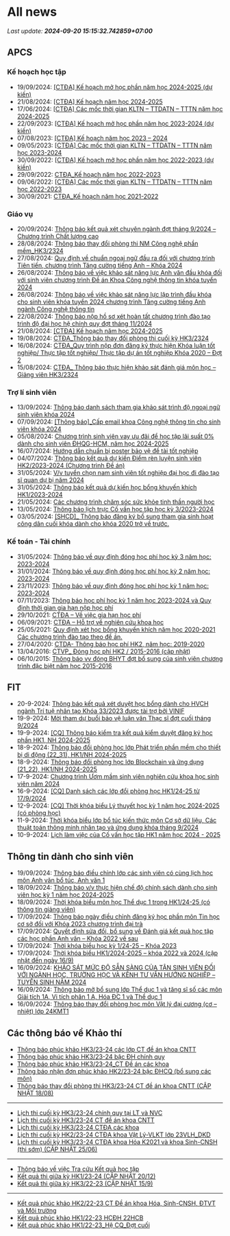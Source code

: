 # All news
_Last update: **2024-09-20 15:15:32.742859+07:00**_
## APCS
### Kế hoạch học tập
 - 19/09/2024: [[CTĐA] Kế hoạch mở học phần năm học 2024-2025 (dự kiến)](https://www.ctda.hcmus.edu.vn/vi/2024/09/ctda-ke-hoach-mo-hoc-phan-nam-hoc-2024-2025-du-kien/)
 - 21/08/2024: [[CTĐA] Kế hoạch năm học 2024-2025](https://www.ctda.hcmus.edu.vn/vi/2024/08/ctda-ke-hoach-nam-hoc-2024-2025/)
 - 17/06/2024: [[CTĐA] Các mốc thời gian KLTN – TTDATN – TTTN năm học 2024-2025](https://www.ctda.hcmus.edu.vn/vi/2024/06/ctda-cac-moc-thoi-gian-kltn-ttdatn-tttn-nam-hoc-2024-2025/)
 - 22/09/2023: [[CTĐA] Kế hoạch mở học phần năm học 2023-2024 (dự kiến)](https://www.ctda.hcmus.edu.vn/vi/2023/09/ctda-ke-hoach-mo-hoc-phan-nam-hoc-2023-2024-du-kien/)
 - 07/08/2023: [[CTĐA] Kế hoạch năm học 2023 – 2024](https://www.ctda.hcmus.edu.vn/vi/2023/08/ctda-ke-hoach-nam-hoc-2023-2024/)
 - 09/05/2023: [[CTĐA] Các mốc thời gian KLTN – TTDATN – TTTN năm học 2023-2024](https://www.ctda.hcmus.edu.vn/vi/2023/05/ctda-cac-moc-thoi-gian-kltn-ttdatn-tttn-nam-hoc-2023-2024/)
 - 30/09/2022: [[CTĐA] Kế hoạch mở học phần năm học 2022-2023 (dự kiến)](https://www.ctda.hcmus.edu.vn/vi/2022/09/ctda-ke-hoach-mo-hoc-phan-nam-hoc-2022-2023-du-kien/)
 - 29/09/2022: [CTĐA_Kế hoạch năm học 2022-2023](https://www.ctda.hcmus.edu.vn/vi/2022/09/ctda_ke-hoach-nam-hoc-2022-2023/)
 - 09/06/2022: [[CTĐA] Các mốc thời gian KLTN – TTDATN – TTTN năm học 2022-2023](https://www.ctda.hcmus.edu.vn/vi/2022/06/ctda-cac-moc-thoi-gian-kltn-ttdatn-tttn-nam-hoc-2022-2023/)
 - 30/09/2021: [CTĐA_Kế hoạch năm học 2021-2022](https://www.ctda.hcmus.edu.vn/vi/2021/09/ctda_ke-hoach-nam-hoc-2021-2022-2/)

### Giáo vụ
 - 20/09/2024: [Thông báo kết quả xét chuyên ngành đợt tháng 9/2024 – Chương trình Chất lượng cao](https://www.ctda.hcmus.edu.vn/vi/2024/09/thong-bao-ket-qua-xet-chuyen-nganh-dot-thang-9-2024-chuong-trinh-chat-luong-cao/)
 - 28/08/2024: [Thông báo thay đổi phòng thi NM Công nghệ phần mềm_HK3/2324](https://www.ctda.hcmus.edu.vn/vi/2024/08/thong-bao-thay-doi-phong-thi-nm-cong-nghe-phan-mem_hk3-2324/)
 - 27/08/2024: [Quy định về chuẩn ngoại ngữ đầu ra đối với chương trình Tiên tiến, chương trình Tăng cường tiếng Anh – Khóa 2024](https://www.ctda.hcmus.edu.vn/vi/2024/08/quy-dinh-ve-chuan-ngoai-ngu-dau-ra-doi-voi-chuong-trinh-tien-tien-chuong-trinh-tang-cuong-tieng-anh-khoa-2024/)
 - 26/08/2024: [Thông báo về việc khảo sát năng lực Anh văn đầu khóa đối với sinh viên chương trình Đề án Khoa Công nghệ thông tin khóa tuyển 2024](https://www.ctda.hcmus.edu.vn/vi/2024/08/thong-bao-ve-viec-khao-sat-nang-luc-anh-van-dau-khoa-doi-voi-sinh-vien-chuong-trinh-de-an-khoa-cong-nghe-thong-tin-khoa-tuyen-2024/)
 - 26/08/2024: [Thông báo về việc khảo sát năng lực lập trình đầu khóa cho sinh viên khóa tuyển 2024  chương trình Tăng cường tiếng Anh ngành Công nghệ thông tin](https://www.ctda.hcmus.edu.vn/vi/2024/08/thong-bao-ve-viec-khao-sat-nang-luc-lap-trinh-dau-khoa-cho-sinh-vien-khoa-tuyen-2024-chuong-trinh-tang-cuong-tieng-anh-nganh-cong-nghe-thong-tin/)
 - 22/08/2024: [Thông báo nộp hồ sơ xét hoàn tất chương trình đào tạo trình độ đại học hệ chính quy đợt tháng 11/2024](https://www.ctda.hcmus.edu.vn/vi/2024/08/https-hcmus-edu-vn-thong-bao-nop-ho-so-xet-hoan-tat-chuong-trinh-dao-tao-trinh-do-dai-hoc-he-chinh-quy-cac-chuong-trinh-dot-thang-11-nam-2024/)
 - 21/08/2024: [[CTĐA] Kế hoạch năm học 2024-2025](https://www.ctda.hcmus.edu.vn/vi/2024/08/ctda-ke-hoach-nam-hoc-2024-2025/)
 - 19/08/2024: [CTĐA_Thông báo thay đổi phòng thi cuối kỳ HK3/2324](https://www.ctda.hcmus.edu.vn/vi/2024/08/ctda_thong-bao-thay-doi-phong-thi-hk3-2324/)
 - 16/08/2024: [CTĐA_Quy trình nộp đơn đăng ký thực hiện Khóa luận tốt nghiệp/ Thực tập tốt nghiệp/ Thực tập dự án tốt nghiệp Khóa 2020 – Đợt 2](https://www.ctda.hcmus.edu.vn/vi/2024/08/ctda_quy-trinh-nop-don-dang-ky-thuc-hien-khoa-luan-tot-nghiep-thuc-tap-tot-nghiep-thuc-tap-du-an-tot-nghiep-khoa-2020-dot-2/)
 - 15/08/2024: [CTĐA_ Thông báo thực hiện khảo sát đánh giá môn học – Giảng viên HK3/2324](https://www.ctda.hcmus.edu.vn/vi/2024/08/bpgv-thong-bao-thuc-hien-khao-sat-danh-gia-mon-hoc-giang-vien-hk3-2324/)

### Trợ lí sinh viên
 - 13/09/2024: [Thông báo danh sách tham gia khảo sát trình độ ngoại ngữ sinh viên khóa 2024](https://www.ctda.hcmus.edu.vn/vi/2024/09/thong-bao-danh-sach-tham-gia-khao-sat-trinh-do-ngoai-ngu-sinh-vien-khoa-2024/)
 - 07/09/2024: [[Thông báo]_Cấp email khoa Công nghệ thông tin cho sinh viên khóa 2024](https://www.ctda.hcmus.edu.vn/vi/2024/09/thong-bao_cap-email-khoa-cong-nghe-thong-tin-cho-sinh-vien-khoa-2024/)
 - 05/08/2024: [Chương trình sinh viên vay ưu đãi để học tập lãi suất 0% dành cho sinh viên ĐHQG-HCM, năm học 2024-2025](https://www.ctda.hcmus.edu.vn/vi/2024/08/chuong-trinh-sinh-vien-vay-uu-dai-de-hoc-tap-lai-suat-0-danh-cho-sinh-vien-dhqg-hcm-nam-hoc-2024-2025/)
 - 16/07/2024: [Hướng dẫn chuẩn bị poster bảo vệ đề tài tốt nghiệp](https://www.ctda.hcmus.edu.vn/vi/2024/07/huong-dan-chuan-bi-poster-bao-ve-de-tai-tot-nghiep/)
 - 04/07/2024: [Thông báo kết quả dự kiến Điểm rèn luyện sinh viên HK2/2023-2024 (Chương trình Đề án)](https://www.ctda.hcmus.edu.vn/vi/2024/07/thong-bao-ket-qua-du-kien-diem-ren-luyen-sinh-vien-hk2-2023-2024-chuong-trinh-de-an/)
 - 31/05/2024: [V/v tuyển chọn nam sinh viên tốt nghiệp đại học đi đào tạo sĩ quan dự bị năm 2024](https://www.ctda.hcmus.edu.vn/vi/2024/05/v-v-tuyen-chon-nam-sinh-vien-tot-nghiep-dai-hoc-di-dao-tao-si-quan-du-bi-nam-2024/)
 - 31/05/2024: [Thông báo kết quả dự kiến học bổng khuyến khích HK1/2023-2024](https://www.ctda.hcmus.edu.vn/vi/2024/05/thong-bao-ket-qua-du-kien-hoc-bong-khuyen-khich-hk1-2023-2024/)
 - 21/05/2024: [Các chương trình chăm sóc sức khỏe tinh thần người học](https://www.ctda.hcmus.edu.vn/vi/2024/05/cac-chuong-trinh-cham-soc-suc-khoe-tinh-than-nguoi-hoc/)
 - 13/05/2024: [Thông báo lịch trực Cố vấn học tập học kỳ 3/2023-2024](https://www.ctda.hcmus.edu.vn/vi/2024/05/thong-bao-lich-truc-co-van-hoc-tap-hoc-ky-3-2023-2024/)
 - 03/05/2024: [[SHCD]_ Thông báo đăng ký bổ sung tham gia sinh hoạt công dân cuối khóa dành cho khóa 2020 trở về trước.](https://www.ctda.hcmus.edu.vn/vi/2024/05/shcd_-thong-bao-dang-ky-bo-sung-tham-gia-sinh-hoat-cong-dan-cuoi-khoa-danh-cho-khoa-2020-tro-ve-truoc/)

### Kế toán - Tài chính
 - 31/05/2024: [Thông báo về quy định đóng học phí học kỳ 3 năm học: 2023-2024](https://www.ctda.hcmus.edu.vn/vi/2024/05/thong-bao-ve-quy-dinh-dong-hoc-phi-hoc-ky-3-nam-hoc-2023-2024/)
 - 31/01/2024: [Thông báo về quy định đóng học phí học kỳ 2 năm học: 2023-2024](https://www.ctda.hcmus.edu.vn/vi/2024/01/thong-bao-ve-quy-dinh-dong-hoc-phi-hoc-ky-2-nam-hoc-2023-2024/)
 - 23/11/2023: [Thông báo về quy định đóng học phí học kỳ 1 năm học: 2023-2024](https://www.ctda.hcmus.edu.vn/vi/2023/11/thong-bao-ve-quy-dinh-dong-hoc-phi-hoc-ky-1-nam-hoc-2023-2024/)
 - 07/11/2023: [Thông báo học phí học kỳ 1 năm học 2023-2024 và Quy định thời gian gia hạn nộp học phí](https://www.ctda.hcmus.edu.vn/vi/2023/11/thong-bao-hoc-phi-hoc-ky-1-nam-hoc-2023-2024-va-quy-dinh-thoi-gian-gia-han-nop-hoc-phi/)
 - 29/10/2021: [CTĐA – Về việc gia hạn học phí](https://www.ctda.hcmus.edu.vn/vi/2021/10/ctda-ve-viec-gia-han-hoc-phi/)
 - 06/09/2021: [CTĐA – Hỗ trợ về nghiên cứu khoa học](https://www.ctda.hcmus.edu.vn/vi/2021/09/ctda-ho-tro-ve-nghien-cuu-khoa-hoc/)
 - 25/05/2021: [Quy định xét học bổng khuyến khích năm học 2020-2021 Các chương trình đào tạo theo đề án.](https://www.ctda.hcmus.edu.vn/vi/2021/05/quy-dinh-xet-hoc-bong-khuyen-khich-nam-hoc-2020-2021-cac-chuong-trinh-dao-tao-theo-de-an/)
 - 27/04/2020: [CTDA- Thông báo học phí HK2, năm học: 2019-2020](https://www.ctda.hcmus.edu.vn/vi/2020/04/ctda-thong-bao-hoc-phi-hk2-nam-hoc-2019-2020/)
 - 13/04/2016: [CTVP_ Đóng học phí HK2 / 2015-2016 (cập nhật)](https://www.ctda.hcmus.edu.vn/vi/2016/04/ctvp_-dong-hoc-phi-hk2-2015-2016/)
 - 06/10/2015: [Thông báo vv đóng BHYT đợt bổ sung của sinh viên chương trình đặc biệt năm học 2015-2016](https://www.ctda.hcmus.edu.vn/vi/2015/10/thong-bao-vv-dong-bhyt-dot-bo-sung/)

## FIT
 - 20-9-2024: [Thông báo kết quả xét duyệt học bổng dành cho HVCH ngành Trí tuệ nhân tạo Khóa 33/2023 được tài trợ bởi VINIF](https://www.fit.hcmus.edu.vn/vn/Default.aspx?tabid=292&newsid=16384)
 - 19-9-2024: [Mời tham dự buổi bảo vệ luận văn Thạc sĩ đợt cuối tháng 9/2024](https://www.fit.hcmus.edu.vn/vn/Default.aspx?tabid=292&newsid=16383)
 - 19-9-2024: [[CQ] Thông báo kiểm tra kết quả kiểm duyệt đăng ký học phần HK1, NH 2024-2025](https://www.fit.hcmus.edu.vn/vn/Default.aspx?tabid=292&newsid=16381)
 - 18-9-2024: [Thông báo đổi phòng học lớp Phát triển phần mềm cho thiết bị di động (22_31), HK1/NH 2024-2025](https://www.fit.hcmus.edu.vn/vn/Default.aspx?tabid=292&newsid=16380)
 - 18-9-2024: [Thông báo đổi phòng học lớp Blockchain và ứng dụng (21_22), HK1/NH 2024-2025](https://www.fit.hcmus.edu.vn/vn/Default.aspx?tabid=292&newsid=16379)
 - 17-9-2024: [Chương trình Ươm mầm sinh viên nghiên cứu khoa học sinh viên năm 2024](https://www.fit.hcmus.edu.vn/vn/Default.aspx?tabid=292&newsid=16373)
 - 16-9-2024: [[CQ] Danh sách các lớp đổi phòng học HK1/24-25 từ 17/9/2024](https://www.fit.hcmus.edu.vn/vn/Default.aspx?tabid=292&newsid=16370)
 - 12-9-2024: [[CQ] Thời khóa biểu Lý thuyết học kỳ 1 năm học 2024-2025 (có phòng học)](https://www.fit.hcmus.edu.vn/vn/Default.aspx?tabid=292&newsid=16365)
 - 11-9-2024: [Thời khóa biểu lớp bổ túc kiến thức môn Cơ sở dữ liệu, Các thuật toán thông minh nhân tạo và ứng dụng khóa tháng 9/2024](https://www.fit.hcmus.edu.vn/vn/Default.aspx?tabid=292&newsid=16364)
 - 10-9-2024: [Lịch làm việc của Cố vấn học tập HK1 năm học 2024 - 2025](https://www.fit.hcmus.edu.vn/vn/Default.aspx?tabid=292&newsid=16362)

## Thông tin dành cho sinh viên
- 19/09/2024: [Thông báo điều chỉnh lớp các sinh viên có cùng lịch học môn Anh văn bổ túc, Anh văn 1](https://hcmus.edu.vn/thong-bao-dieu-chinh-lop-cac-sinh-vien-co-cung-lich-hoc-mon-anh-van-bo-tuc-anh-van-1/)
- 18/09/2024: [Thông báo v/v thực hiện chế độ chính sách dành cho sinh viên học kỳ 1 năm học 2024-2025](https://hcmus.edu.vn/thong-bao-v-v-thuc-hien-che-do-chinh-sach-danh-cho-sinh-vien-hoc-ky-1-nam-hoc-2024-2025/)
- 18/09/2024: [Thời khóa biểu môn học Thể dục 1 trong HK1/24-25 (có thông tin giảng viên)](https://hcmus.edu.vn/thoi-khoa-bieu-mon-hoc-the-duc-1-trong-hk1-24-25-co-thong-tin-giang-vien/)
- 17/09/2024: [Thông báo ngày điều chỉnh đăng ký học phần môn Tin học cơ sở đối với Khóa 2023 chương trình đại trà](https://hcmus.edu.vn/thong-bao-ngay-dieu-chinh-dang-ky-hoc-phan-mon-tin-hoc-co-so-doi-voi-khoa-2023/)
- 17/09/2024: [Quyết định sửa đổi, bổ sung về Đánh giá kết quả học tập các học phần Anh văn – Khóa 2022 về sau](https://hcmus.edu.vn/quyet-dinh-sua-doi-bo-sung-ve-danh-gia-ket-qua-hoc-tap-cac-hoc-phan-anh-van-khoa-2022/)
- 17/09/2024: [Thời khóa biểu học kỳ 1/24-25 – Khóa 2023](https://hcmus.edu.vn/thoi-khoa-bieu-hoc-ky-1-24-25-khoa-2023/)
- 17/09/2024: [Thời khóa biểu HK1/2024-2025 – khóa 2022 và 2024 (cập nhật đến ngày 16/9)](https://hcmus.edu.vn/thoi-khoa-bieu-hk1-2024-2025-khoa-2022-va-2024-cap-nhat-den-ngay-16-9/)
- 16/09/2024: [KHẢO SÁT MỨC ĐỘ SẴN SÀNG CỦA TÂN SINH VIÊN ĐỐI VỚI NGÀNH HỌC, TRƯỜNG HỌC VÀ KÊNH TƯ VẤN HƯỚNG NGHIỆP – TUYỂN SINH NĂM 2024](https://hcmus.edu.vn/khao-sat-muc-do-san-sang-cua-tan-sinh-vien-doi-voi-nganh-hoc-truong-hoc-va-kenh-tu-van-huong-nghiep-tuyen-sinh-nam-2024/)
- 16/09/2024: [Thông báo mở bổ sung lớp Thể dục 1 và tăng sĩ số các môn Giải tích 1A, Vi tích phân 1 A, Hóa ĐC 1 và Thể dục 1](https://hcmus.edu.vn/thong-bao-mo-bo-sung-lop-the-duc-1-va-tang-si-so-cac-mon-giai-tich-1a-vi-tich-phan-1-a-hoa-dc-1-va-the-duc-1/)
- 16/09/2024: [Thông báo thay đổi phòng học môn Vật lý đại cương (cơ – nhiệt) lớp 24KMT1](https://hcmus.edu.vn/thong-bao-thay-doi-phong-hoc-mon-vat-ly-dai-cuong-co-nhiet-lop-24kmt1/)

## Các thông báo về Khảo thí
 - [Thông báo phúc khảo HK3/23-24 các lớp CT đề án khoa CNTT](http://ktdbcl.hcmus.edu.vn/index.php/thong-bao/834-thong-bao-phuc-kh-o-hk3-23-24-cac-l-p-ct-d-an-khoa-cntt)
 - [Thông báo phúc khảo HK3/23-24 bậc ĐH chính quy](http://ktdbcl.hcmus.edu.vn/index.php/thong-bao/833-thong-bao-phuc-kh-o-hk3-23-24-b-c-dh-chinh-quy)
 - [Thông báo phúc khảo HK3/23-24_CT Đề án các khoa](http://ktdbcl.hcmus.edu.vn/index.php/thong-bao/832-thong-bao-phuc-kh-o-hk3-23-24-ct-d-an-cac-khoa)
 - [Thông báo nhận đơn phúc khảo HK2/23-24 bậc ĐHCQ (bổ sung các môn)](http://ktdbcl.hcmus.edu.vn/index.php/thong-bao/831-thong-bao-nh-n-don-phuc-kh-o-hk2-23-24-b-c-dhcq-b-sung-cac-mon)
 - [Thông báo thay đổi phòng thi HK3/23-24 CT đề án khoa CNTT (CẬP NHẬT 18/08)](http://ktdbcl.hcmus.edu.vn/index.php/thong-bao/830-thong-bao-thay-d-i-phong-thi-hk3-23-24-ct-d-an-khoa-cntt)

***

 - [Lịch thi cuối kỳ HK3/23-24 chính quy tại LT và NVC](http://ktdbcl.hcmus.edu.vn/index.php/cong-tac-kh-o-thi/l-ch-thi-h-c-ky/829-l-ch-thi-cu-i-ky-hk3-23-24-chinh-quy-t-i-lt-va-nvc)
 - [Lịch thi cuối kỳ HK3/23-24 CT đề án khoa CNTT](http://ktdbcl.hcmus.edu.vn/index.php/cong-tac-kh-o-thi/l-ch-thi-h-c-ky/826-l-ch-thi-cu-i-ky-hk3-23-24-ct-d-an-khoa-cntt)
 - [Lịch thi cuối kỳ HK3/23-24 CTĐA các khoa](http://ktdbcl.hcmus.edu.vn/index.php/cong-tac-kh-o-thi/l-ch-thi-h-c-ky/825-l-ch-thi-cu-i-ky-hk3-23-24-ctda-cac-khoa)
 - [Lịch thi cuối kỳ HK2/23-24 CTĐA khoa Vật Lý-VLKT lớp 23VLH_DKD](http://ktdbcl.hcmus.edu.vn/index.php/cong-tac-kh-o-thi/l-ch-thi-h-c-ky/822-l-ch-thi-cu-i-ky-hk2-23-24-ctda-khoa-v-t-ly-vlkt-l-p-23vlh-dkd)
 - [Lịch thi cuối kỳ HK3/23-24 CTĐA khoa Hóa K2021 và khoa Sinh-CNSH (thi sớm) (CẬP NHẬT 25/06)](http://ktdbcl.hcmus.edu.vn/index.php/cong-tac-kh-o-thi/l-ch-thi-h-c-ky/821-l-ch-thi-cu-i-ky-hk3-23-24-ctda-khoa-hoa-k2021-va-khoa-sinh-cnsh-thi-s-m)

***

 - [Thông báo về việc Tra cứu Kết quả học tập](http://ktdbcl.hcmus.edu.vn/index.php/cong-tac-kh-o-thi/k-t-qu-thi-h-c-ky/798-thong-bao-v-vi-c-tra-c-u-k-t-qu-h-c-t-p)
 - [Kết quả thi giữa kỳ HK1/23-24 (CẬP NHẬT 20/12)](http://ktdbcl.hcmus.edu.vn/index.php/cong-tac-kh-o-thi/k-t-qu-thi-h-c-ky/778-k-t-qu-thi-gi-a-ky-hk1-23-24)
 - [Kết quả thi giữa kỳ HK3/22-23 (CẬP NHẬT 15/9)](http://ktdbcl.hcmus.edu.vn/index.php/cong-tac-kh-o-thi/k-t-qu-thi-h-c-ky/714-k-t-qu-thi-gi-a-ky-hk3-22-23-clc)

***

 - [Kết quả phúc khảo HK2/22-23 CT Đề án khoa Hóa, Sinh-CNSH, ĐTVT và Môi trường](http://ktdbcl.hcmus.edu.vn/index.php/cong-tac-kh-o-thi/k-t-qu-phuc-tra/726-k-t-qu-phuc-kh-o-hk2-22-23-ct-d-an-khoa-hoa-sinh-cnsh-dtvt-va-moi-tru-ng)
 - [Kết quả phúc khảo HK1/22-23 HCĐH 22HCB](http://ktdbcl.hcmus.edu.vn/index.php/cong-tac-kh-o-thi/k-t-qu-phuc-tra/723-k-t-qu-phuc-kh-o-hk1-22-23-hcdh-22hcb)
 - [Kết quả phúc khảo HK1/22-23_Hệ CQ_Đợt cuối](http://ktdbcl.hcmus.edu.vn/index.php/cong-tac-kh-o-thi/k-t-qu-phuc-tra/691-k-t-qu-phuc-kh-o-hk1-22-23-h-cq-d-t-cu-i)
